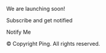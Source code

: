 We are launching soon!

Subscribe and get notified

Notify Me

&copy; Copyright Ping. All rights reserved.
